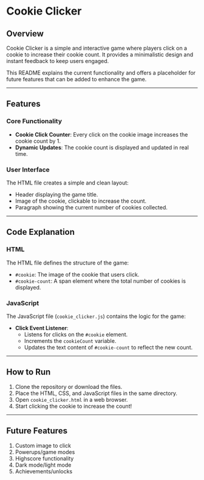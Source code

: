 # Cookie Clicker

## Overview
Cookie Clicker is a simple and interactive game where players click on a cookie to increase their cookie count. It provides a minimalistic design and instant feedback to keep users engaged.

This README explains the current functionality and offers a placeholder for future features that can be added to enhance the game.

---

## Features

### Core Functionality
- **Cookie Click Counter**: Every click on the cookie image increases the cookie count by 1.
- **Dynamic Updates**: The cookie count is displayed and updated in real time.

### User Interface
The HTML file creates a simple and clean layout:
- Header displaying the game title.
- Image of the cookie, clickable to increase the count.
- Paragraph showing the current number of cookies collected.

---

## Code Explanation

### HTML
The HTML file defines the structure of the game:
- `#cookie`: The image of the cookie that users click.
- `#cookie-count`: A span element where the total number of cookies is displayed.

### JavaScript
The JavaScript file (`cookie_clicker.js`) contains the logic for the game:

- **Click Event Listener**:
  - Listens for clicks on the `#cookie` element.
  - Increments the `cookieCount` variable.
  - Updates the text content of `#cookie-count` to reflect the new count.

---

## How to Run
1. Clone the repository or download the files.
2. Place the HTML, CSS, and JavaScript files in the same directory.
3. Open `cookie_clicker.html` in a web browser.
4. Start clicking the cookie to increase the count!

---

## Future Features
1. Custom image to click
2. Powerups/game modes
3. Highscore functionality
4. Dark mode/light mode
5. Achievements/unlocks
